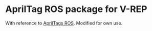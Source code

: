 # AprilTag ROS package for V-REP
With reference to [AprilTags ROS](http://wiki.ros.org/apriltags_ros).
Modified for own use.
